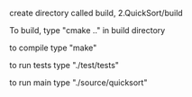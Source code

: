 create directory called build, 2.QuickSort/build 

To build, type "cmake .." in build directory

to compile type "make"

to run tests type "./test/tests"

to run main type "./source/quicksort"